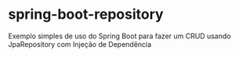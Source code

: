 # spring-boot-repository
Exemplo simples de uso do Spring Boot para fazer um CRUD usando JpaRepository com Injeção de Dependência
